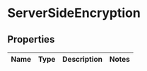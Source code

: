 # ServerSideEncryption

## Properties

|Name | Type | Description | Notes|
|------------ | ------------- | ------------- | -------------|



